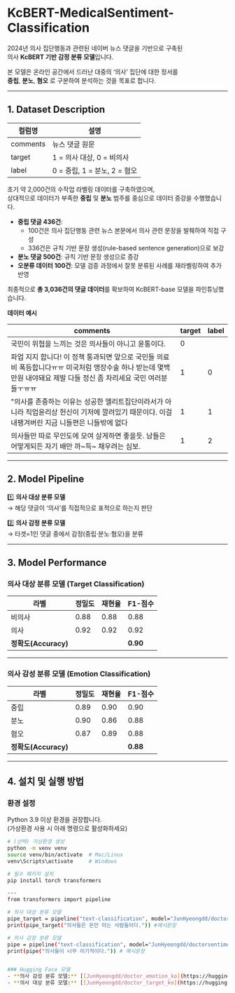 # KcBERT-MedicalSentiment-Classification

2024년 의사 집단행동과 관련된 네이버 뉴스 댓글을 기반으로 구축된  
의사 **KcBERT 기반 감정 분류 모델**입니다.  

본 모델은 온라인 공간에서 드러난 대중의 ‘의사’ 집단에 대한 정서를  
**중립**, **분노**, **혐오** 로 구분하여 분석하는 것을 목표로 합니다.

---

## 1. Dataset Description

| 컬럼명 | 설명 |
|--------|------|
| comments | 뉴스 댓글 원문 |
| target | 1 = 의사 대상, 0 = 비의사 |
| label | 0 = 중립, 1 = 분노, 2 = 혐오 |

초기 약 2,000건의 수작업 라벨링 데이터를 구축하였으며,  
상대적으로 데이터가 부족한 **중립** 및 **분노** 범주를 중심으로 데이터 증강을 수행했습니다.  
- **중립 댓글 436건**:  
  - 100건은 의사 집단행동 관련 뉴스 본문에서 의사 관련 문장을 발췌하여 직접 구성  
  - 336건은 규칙 기반 문장 생성(rule-based sentence generation)으로 보강  
- **분노 댓글 500건**: 규칙 기반 문장 생성으로 증강  
- **오분류 데이터 100건**: 모델 검증 과정에서 잘못 분류된 사례를 재라벨링하여 추가 반영  

최종적으로 **총 3,036건의 댓글 데이터**를 확보하여 KcBERT-base 모델을 파인튜닝했습니다.


**데이터 예시**

| comments | target | label |
|-----------|---------|--------|
| 국민이 위협을 느끼는 것은 의사들이 아니고 윤통이다. | 0 |  |
| 파업 지지 합니다! 이 정책 통과되면 앞으로 국민들 의료비 폭등합니다ㅠㅠ 미국처럼 맹장수술 하나 받는데 몇백만원 내야돼요 제발 다들 정신 좀 차리세요 국민 여러분들ㅜㅠㅠ | 1 | 0 |
| "의사를 존중하는 이유는 성공한 엘리트집단이라서가 아니라 직업윤리상 헌신이 기저에 깔려있기 때문이다. 이걸 내팽겨버린 지금 니들편은 니들밖에 없다 | 1 | 1 |
| 의사들만 따로 무인도에 모여 살게하면 좋을듯. 남들은 어떻게되든 자기 배만 까~득~ 채우려는 심보. | 1 | 2 |


---

## 2. Model Pipeline

1️⃣ **의사 대상 분류 모델**  
   → 해당 댓글이 ‘의사’를 직접적으로 표적으로 하는지 판단  

2️⃣ **의사 감정 분류 모델**  
   → 타겟=1인 댓글 중에서 감정(중립·분노·혐오)을 분류  


---

## 3. Model Performance

### 의사 대상 분류 모델 (Target Classification)

| 라벨 | 정밀도 | 재현율 | F1-점수 |
|------|--------|--------|--------|
| 비의사 | 0.88 | 0.88 | 0.88 |
| 의사 | 0.92 | 0.92 | 0.92 |
| **정확도(Accuracy)** |  |  | **0.90** |

---

### 의사 감성 분류 모델 (Emotion Classification)

| 라벨 | 정밀도 | 재현율 | F1-점수 |
|------|--------|--------|--------|
| 중립 | 0.89 | 0.90 | 0.90 |
| 분노 | 0.90 | 0.86 | 0.88 |
| 혐오 | 0.87 | 0.89 | 0.88 |
| **정확도(Accuracy)** |  |  | **0.88** |


---

## 4. 설치 및 실행 방법

### 환경 설정
Python 3.9 이상 환경을 권장합니다.  
(가상환경 사용 시 아래 명령으로 활성화하세요)

```bash
# (선택) 가상환경 생성
python -m venv venv
source venv/bin/activate  # Mac/Linux
venv\Scripts\activate     # Windows

# 필수 패키지 설치
pip install torch transformers

---
from transformers import pipeline

# 의사 대상 분류 모델 
pipe_target = pipeline("text-classification", model="JunHyeongdd/doctortargetmodel")
print(pipe_target("의사들은 돈만 아는 사람들이다.")) #예시문장

# 의사 감정 분류 모델 
pipe = pipeline("text-classification", model="JunHyeongdd/doctorsentimentmodel")
print(pipe("의사들이 너무 이기적이다.")) # 예시문장


### Hugging Face 모델
- **의사 감성 분류 모델:** [[JunHyeongdd/doctor_emotion_ko](https://huggingface.co/JunHyeongdd/doctorsentimentmodel)]
- **의사 대상 분류 모델:** [[JunHyeongdd/doctor_target_ko](https://huggingface.co/JunHyeongdd/doctortargetmodel)]
